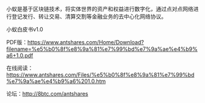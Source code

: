 小蚁是基于区块链技术，将实体世界的资产和权益进行数字化，通过点对点网络进行登记发行、转让交易、清算交割等金融业务的去中心化网络协议。

小蚁白皮书v1.0

PDF版：https://www.antshares.com/Home/Download?filename=%e5%b0%8f%e8%9a%81%e7%99%bd%e7%9a%ae%e4%b9%a6+1.0.pdf

在线阅读：https://www.antshares.com/Files/%e5%b0%8f%e8%9a%81%e7%99%bd%e7%9a%ae%e4%b9%a6%201.0.htm

论坛：http://8btc.com/antshares
